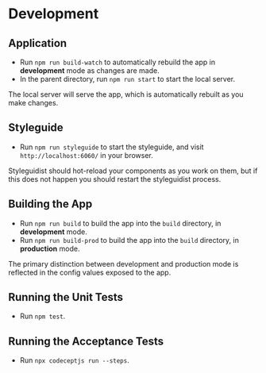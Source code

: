 # Development

## Application

- Run `npm run build-watch` to automatically rebuild the app in **development** mode as changes are made.
- In the parent directory, run `npm run start` to start the local server.

The local server will serve the app, which is automatically rebuilt as you make changes.

## Styleguide

- Run `npm run styleguide` to start the styleguide, and visit `http://localhost:6060/` in your browser.  

Styleguidist should hot-reload your components as you work on them, but if this does not happen you should restart the styleguidist process.

## Building the App

- Run `npm run build` to build the app into the `build` directory, in **development** mode.  
- Run `npm run build-prod` to build the app into the `build` directory, in **production** mode.

The primary distinction between development and production mode is reflected in the config values exposed to the app.

## Running the Unit Tests

- Run `npm test`.

## Running the Acceptance Tests

- Run `npx codeceptjs run --steps`.
